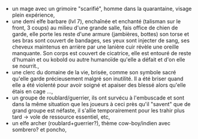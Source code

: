 - un mage avec un grimoire "scarifié", homme dans la quarantaine, visage plein expérience,
- une demi elfe barbare (lvl 7), enchaînée et enchanté (talisman sur le front, 3 coups) au milieu d'une grande salle, fais office de chien de garde, elle porte les reste d'une armure (jambières, bottes) son torse et ses bras sont couvert de bandages, ses yeux sont injecter de sang, ses cheveux maintenus en arrière par une lanière cuir révèle une oreille manquante. Son corps est couvert de cicatrice, elle est entouré de reste d'humain et ou kobold ou autre humanoïde qu'elle a défait et d'on elle se nourrit.,
- une clerc du domaine de la vie, brisée, comme son symbole sacré qu'elle garde précieusement malgré son inutilité. Il a été briser quand elle a été violenté pour avoir soigné et apaiser des blessé alors qu'elle étais en cage ...,
- un groupe de roublard/guerrier, ils ont survécu à l'embuscade et sont dans la même situation que les joueurs à ceci près qu'il "savent" que de grand groupe est néfaste, il s'allie temporairement pour les trahir plus tard -> vole de ressource essentiel, etc,
- un elfe archer (roublard+guerrier?), thème cow-boy/indien avec sombrero? et poncho,